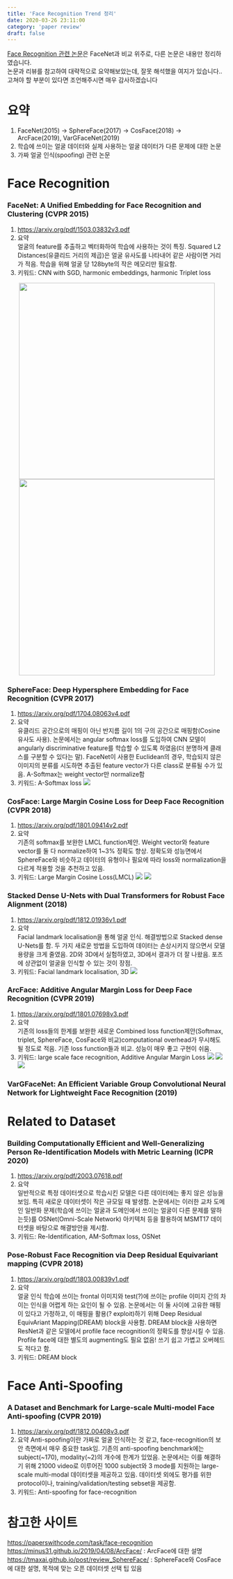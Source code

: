 ```yaml
---
title: 'Face Recognition Trend 정리'
date: 2020-03-26 23:11:00
category: 'paper review'
draft: false
---
```


<a href="https://paperswithcode.com/task/face-recognition" class="highlight">Face Recognition 관련 논문</a>은 FaceNet과 비교 위주로, 다른 논문은 내용만 정리하였습니다.  
논문과 리뷰를 참고하여 대략적으로 요약해보았는데, 잘못 해석했을 여지가 있습니다.. 고쳐야 할 부분이 있다면 조언해주시면 매우 감사하겠습니다

# 요약

1.	FaceNet(2015) -> SphereFace(2017) -> CosFace(2018) -> ArcFace(2019), VarGFaceNet(2019)
2.	학습에 쓰이는 얼굴 데이터와 실제 사용하는 얼굴 데이터가 다른 문제에 대한 논문
3.	가짜 얼굴 인식(spoofing) 관련 논문

# Face Recognition

### FaceNet: A Unified Embedding for Face Recognition and Clustering (CVPR 2015)
1.	https://arxiv.org/pdf/1503.03832v3.pdf
2.	요약   
얼굴의 feature를 추출하고 벡터화하여 학습에 사용하는 것이 특징. Squared L2 Distances(유클리드 거리의 제곱)은 얼굴 유사도를 나타내어 같은 사람이면 거리가 적음. 학습을 위해 얼굴 당 128byte의 작은 메모리만 필요함. 
3.	키워드: CNN with SGD, harmonic embeddings, harmonic <span class="red">Triplet loss</span>
<center><img src="../image/FaceNet1.png" width="450"></center>
<center><img src="../image/FaceNet2.png" width="450"></center>

### SphereFace: Deep Hypersphere Embedding for Face Recognition (CVPR 2017)
1.	https://arxiv.org/pdf/1704.08063v4.pdf
2.	요약   
유클리드 공간으로의 매핑이 아닌 반지름 길이 1의 구의 공간으로 매핑함(Cosine 유사도 사용). 논문에서는 angular softmax loss를 도입하여 CNN 모델이 angularly discriminative feature를 학습할 수 있도록 하였음(더 분명하게 클래스를 구분할 수 있다는 말). FaceNet이 사용한 Euclidean의 경우, 학습되지 않은 이미지의 분류를 시도하면 추출된 feature vector가 다른 class로 분류될 수가 있음. A-Softmax는 weight vector만 normalize함
3.	키워드: <span class="red">A-Softmax loss</span>
![](../image/SphereFace.png)

### CosFace: Large Margin Cosine Loss for Deep Face Recognition (CVPR 2018)
1.	https://arxiv.org/pdf/1801.09414v2.pdf
2.	요약   
기존의 softmax를 보완한 LMCL function제안. Weight vector와 feature vector를 둘 다 normalize하여 1~3% 정확도 향상. 정확도와 성능면에서 SphereFace와 비슷하고 데이터의 유형이나 필요에 따라 loss와 normalization을 다르게 적용할 것을 추천하고 있음.
3.	키워드: <span class="red">Large Margin Cosine Loss(LMCL)</span>
![](../image/CosFace1.png)
![](../image/CosFace2.png)

### Stacked Dense U-Nets with Dual Transformers for Robust Face Alignment (2018)
1.	https://arxiv.org/pdf/1812.01936v1.pdf
2.	요약   
Facial landmark localisation을 통해 얼굴 인식. 해결방법으로 Stacked dense U-Nets를 함. 두 가지 새로운 방법을 도입하여 데이터는 손상시키지 않으면서 모델 용량을 크게 줄였음. 2D와 3D에서 실험하였고, 3D에서 결과가 더 잘 나왔음. 포즈에 상관없이 얼굴을 인식할 수 있는 것이 장점.
3.	키워드: Facial landmark localisation, 3D
![](../image/SDN.png)

### ArcFace: Additive Angular Margin Loss for Deep Face Recognition (CVPR 2019)
1.	https://arxiv.org/pdf/1801.07698v3.pdf
2.	요약   
기존의 loss들의 한계를 보완한 새로운 Combined loss function제안(Softmax, triplet, SphereFace, CosFace와 비교)computational overhead가 무시해도 될 정도로 적음. 기존 loss function들과 비교. 성능이 매우 좋고 구현이 쉬움.
3.	키워드: large scale face recognition, <span class="red">Additive Angular Margin Loss</span>
![](../image/ArcFace1.png)
![](../image/ArcFace2.png)
![](../image/ArcFace3.png)

### VarGFaceNet: An Efficient Variable Group Convolutional Neural Network for Lightweight Face Recognition (2019)

# Related to Dataset

### Building Computationally Efficient and Well-Generalizing Person Re-Identification Models with Metric Learning (ICPR 2020)
1.	https://arxiv.org/pdf/2003.07618.pdf
2.	요약   
일반적으로 특정 데이터셋으로 학습시킨 모델은 다른 데이터에는 좋지 않은 성능을 보임. 특히 새로운 데이터셋이 작은 규모일 때 발생함. 논문에서는 이러한 교차 도메인 일반화 문제(학습에 쓰이는 얼굴과 도메인에서 쓰이는 얼굴이 다른 문제를 말하는듯)를 OSNet(Omni-Scale Network) 아키텍처 등을 활용하여 MSMT17 데이터셋을 바탕으로 해결방안을 제시함.
3.	키워드: <span class="red">Re-Identification, AM-Softmax loss</span>, OSNet

### Pose-Robust Face Recognition via Deep Residual Equivariant mapping (CVPR 2018)
1.	https://arxiv.org/pdf/1803.00839v1.pdf
2.	요약   
얼굴 인식 학습에 쓰이는 frontal 이미지와 test(?)에 쓰이는 profile 이미지 간의 차이는 인식을 어렵게 하는 요인이 될 수 있음. 논문에서는 이 둘 사이에 고유한 매핑이 있다고 가정하고, 이 매핑을 활용(? exploit)하기 위해 Deep Residual EquivAriant Mapping(DREAM) block을 사용함. DREAM block을 사용하면 ResNet과 같은 모델에서 profile face recognition의 정확도를 향상시킬 수 있음. Profile face에 대한 별도의 augmenting도 필요 없음! 쓰기 쉽고 가볍고 오버헤드도 적다고 함.
1. 키워드: <span class="red">DREAM block</span>

# Face Anti-Spoofing

### A Dataset and Benchmark for Large-scale Multi-model Face Anti-spoofing (CVPR 2019)
1.	https://arxiv.org/pdf/1812.00408v3.pdf
2.	요약
Anti-spoofing이란 가짜로 얼굴 인식하는 것 같고, face-recognition의 보안 측면에서 매우 중요한 task임. 기존의 anti-spoofing benchmark에는 subject(~170), modality(~2)의 개수에 한계가 있었음. 논문에서는 이를 해결하기 위해 21000 video로 이루어진 1000 subject와 3 mode를 지원하는 large-scale multi-modal 데이터셋을 제공하고 있음. 데이터셋 외에도 평가를 위한 protocol이나, training/validation/testing sebset을 제공함.
3.	키워드: <span class="red">Anti-spoofing</span> for face-recognition

# 참고한 사이트
https://paperswithcode.com/task/face-recognition   
https://minus31.github.io/2019/04/08/ArcFace/ : ArcFace에 대한 설명
https://tmaxai.github.io/post/review_SphereFace/ : SphereFace와 CosFace에 대한 설명, 목적에 맞는 오픈 데이터셋 선택 팁 있음
